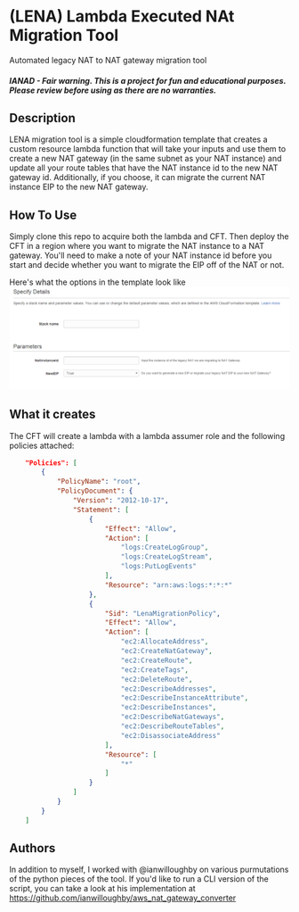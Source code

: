 # (LENA) Lambda Executed NAt Migration Tool
Automated legacy NAT to NAT gateway migration tool

##### IANAD - Fair warning.  This is a project for fun and educational purposes.  Please review before using as there are no warranties.

## Description
LENA migration tool is a simple cloudformation template that creates a custom resource lambda function that will take your inputs and use them to create a new NAT gateway (in the same subnet as your NAT instance) and update all your route tables that have the NAT instance id to the new NAT gateway id.  Additionally, if you choose, it can migrate the current NAT instance EIP to the new NAT gateway.

## How To Use
Simply clone this repo to acquire both the lambda and CFT.  Then deploy the CFT in a region where you want to migrate the NAT instance to a NAT gateway.  You'll need to make a note of your NAT instance id before you start and decide whether you want to migrate the EIP off of the NAT or not.

Here's what the options in the template look like
![lena template image](https://github.com/coingraham/lena/blob/master/cloudformationtemplate/templateimage.PNG "LENA template image")

## What it creates
The CFT will create a lambda with a lambda assumer role and the following policies attached:

```json
    "Policies": [
        {
            "PolicyName": "root",
            "PolicyDocument": {
                "Version": "2012-10-17",
                "Statement": [
                    {
                        "Effect": "Allow",
                        "Action": [
                            "logs:CreateLogGroup",
                            "logs:CreateLogStream",
                            "logs:PutLogEvents"
                        ],
                        "Resource": "arn:aws:logs:*:*:*"
                    },
                    {
                        "Sid": "LenaMigrationPolicy",
                        "Effect": "Allow",
                        "Action": [
                            "ec2:AllocateAddress",
                            "ec2:CreateNatGateway",
                            "ec2:CreateRoute",
                            "ec2:CreateTags",
                            "ec2:DeleteRoute",
                            "ec2:DescribeAddresses",
                            "ec2:DescribeInstanceAttribute",
                            "ec2:DescribeInstances",
                            "ec2:DescribeNatGateways",
                            "ec2:DescribeRouteTables",
                            "ec2:DisassociateAddress"
                        ],
                        "Resource": [
                            "*"
                        ]
                    }
                ]
            }
        }
    ]
```

## Authors
In addition to myself, I worked with @ianwilloughby on various purmutations of the python pieces of the tool.  If you'd like to run a CLI version of the script, you can take a look at his implementation at https://github.com/ianwilloughby/aws_nat_gateway_converter